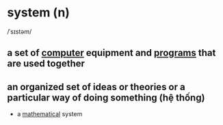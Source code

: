 # system (n)

/ˈsɪstəm/

## a set of [computer](computer-n.md#an-electronic-machine-that-can-store-organize-and-find-information-do-processes-with-numbers-and-other-data-and-control-other-machines) equipment and [programs](program-n.md#a-set-of-instructions-in-code-that-controls-the-operations-or-functions-of-a-computer) that are used together

## an organized set of ideas or theories or a particular way of doing something (hệ thống)

- a [mathematical](mathematical-adj.md#connected-with-or-involving-mathematics) system
